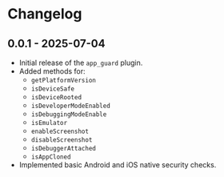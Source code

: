 # Changelog

## 0.0.1 - 2025-07-04

- Initial release of the `app_guard` plugin.
- Added methods for:
  - `getPlatformVersion`
  - `isDeviceSafe`
  - `isDeviceRooted`
  - `isDeveloperModeEnabled`
  - `isDebuggingModeEnable`
  - `isEmulator`
  - `enableScreenshot`
  - `disableScreenshot`
  - `isDebuggerAttached`
  - `isAppCloned`
- Implemented basic Android and iOS native security checks.
